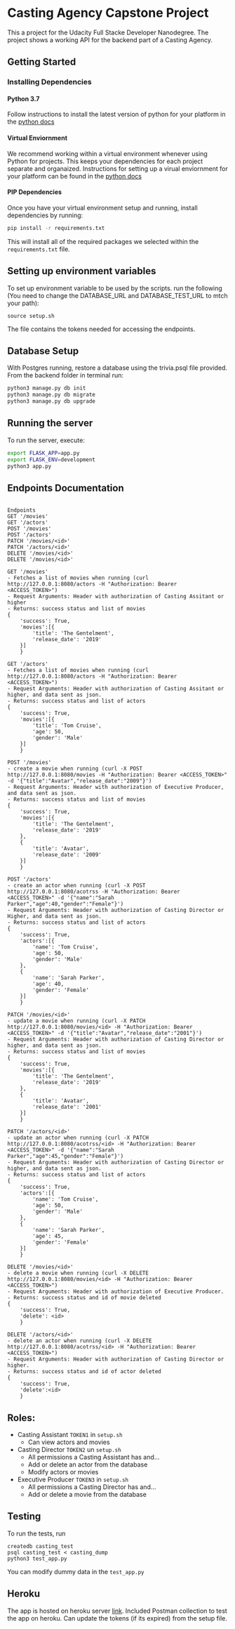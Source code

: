 # Casting Agency Capstone Project
This a project for the Udacity Full Stacke Developer Nanodegree. The project shows a working API for the backend part of a Casting Agency. 
## Getting Started

### Installing Dependencies

#### Python 3.7

Follow instructions to install the latest version of python for your platform in the [python docs](https://docs.python.org/3/using/unix.html#getting-and-installing-the-latest-version-of-python)

#### Virtual Enviornment

We recommend working within a virtual environment whenever using Python for projects. This keeps your dependencies for each project separate and organaized. Instructions for setting up a virual enviornment for your platform can be found in the [python docs](https://packaging.python.org/guides/installing-using-pip-and-virtual-environments/)

#### PIP Dependencies

Once you have your virtual environment setup and running, install dependencies by running:

```bash
pip install -r requirements.txt
```

This will install all of the required packages we selected within the `requirements.txt` file.

## Setting up environment variables
To set up environment variable to be used by the scripts. run the following (You need to change the DATABASE_URL and DATABASE_TEST_URL to mtch your path):
```
source setup.sh
```
The file contains the tokens needed for accessing the endpoints.

## Database Setup
With Postgres running, restore a database using the trivia.psql file provided. From the backend folder in terminal run:
```bash
python3 manage.py db init
python3 manage.py db migrate
python3 manage.py db upgrade
```

## Running the server

To run the server, execute:

```bash
export FLASK_APP=app.py
export FLASK_ENV=development
python3 app.py
```

## Endpoints Documentation

```

Endpoints
GET '/movies'
GET '/actors'
POST '/movies'
POST '/actors'
PATCH '/movies/<id>'
PATCH '/actors/<id>'
DELETE '/movies/<id>'
DELETE '/movies/<id>'

GET '/movies'
- Fetches a list of movies when running (curl http://127.0.0.1:8080/actors -H "Authorization: Bearer <ACCESS_TOKEN>")
- Request Arguments: Header with authorization of Casting Assitant or higher
- Returns: success status and list of movies 
{
    'success': True,
    'movies':[{
        'title': 'The Gentelment',
        'release_date': '2019'
    }]
    }

GET '/actors'
- Fetches a list of movies when running (curl http://127.0.0.1:8080/actors -H "Authorization: Bearer <ACCESS_TOKEN>")
- Request Arguments: Header with authorization of Casting Assitant or higher, and data sent as json.
- Returns: success status and list of actors 
{
    'success': True,
    'movies':[{
        'title': 'Tom Cruise',
        'age': 50,
        'gender': 'Male'
    }]
    }

POST '/movies'
- create a movie when running (curl -X POST http://127.0.0.1:8080/movies -H "Authorization: Bearer <ACCESS_TOKEN>" -d '{"title":"Avatar","release_date":"2009"}')
- Request Arguments: Header with authorization of Executive Producer, and data sent as json.
- Returns: success status and list of movies 
{
    'success': True,
    'movies':[{
        'title': 'The Gentelment',
        'release_date': '2019'
    },
    {
        'title': 'Avatar',
        'release_date': '2009'
    }]
    }

POST '/actors'
- create an actor when running (curl -X POST http://127.0.0.1:8080/acotrss -H "Authorization: Bearer <ACCESS_TOKEN>" -d '{"name":"Sarah Parker","age":40,"gender":"Female"}')
- Request Arguments: Header with authorization of Casting Director or Higher, and data sent as json.
- Returns: success status and list of actors 
{
    'success': True,
    'actors':[{
        'name': 'Tom Cruise',
        'age': 50,
        'gender': 'Male'
    },
    {
        'name': 'Sarah Parker',
        'age': 40,
        'gender': 'Female'
    }]
    }

PATCH '/movies/<id>'
- update a movie when running (curl -X PATCH http://127.0.0.1:8080/movies/<id> -H "Authorization: Bearer <ACCESS_TOKEN>" -d '{"title":"Avatar","release_date":"2001"}')
- Request Arguments: Header with authorization of Casting Director or higher, and data sent as json.
- Returns: success status and list of movies 
{
    'success': True,
    'movies':[{
        'title': 'The Gentelment',
        'release_date': '2019'
    },
    {
        'title': 'Avatar',
        'release_date': '2001'
    }]
    }

PATCH '/actors/<id>'
- update an actor when running (curl -X PATCH http://127.0.0.1:8080/acotrss/<id> -H "Authorization: Bearer <ACCESS_TOKEN>" -d '{"name":"Sarah Parker","age":45,"gender":"Female"}')
- Request Arguments: Header with authorization of Casting Director or higher, and data sent as json.
- Returns: success status and list of actors 
{
    'success': True,
    'actors':[{
        'name': 'Tom Cruise',
        'age': 50,
        'gender': 'Male'
    },
    {
        'name': 'Sarah Parker',
        'age': 45,
        'gender': 'Female'
    }]
    }

DELETE '/movies/<id>'
- delete a movie when running (curl -X DELETE http://127.0.0.1:8080/movies/<id> -H "Authorization: Bearer <ACCESS_TOKEN>")
- Request Arguments: Header with authorization of Executive Producer.
- Returns: success status and id of movie deleted 
{
    'success': True,
    'delete': <id>
    }

DELETE '/actors/<id>'
- delete an actor when running (curl -X DELETE http://127.0.0.1:8080/acotrss/<id> -H "Authorization: Bearer <ACCESS_TOKEN>")
- Request Arguments: Header with authorization of Casting Director or higher.
- Returns: success status and id of actor deleted
{
    'success': True,
    'delete':<id>
    }

```
## Roles:
- Casting Assistant `TOKEN1` in `setup.sh`
    - Can view actors and movies
- Casting Director `TOKEN2` un `setup.sh`
    - All permissions a Casting Assistant has and…
    - Add or delete an actor from the database
    - Modify actors or movies
- Executive Producer `TOKEN3` in `setup.sh`
    - All permissions a Casting Director has and…
    - Add or delete a movie from the database

## Testing
To run the tests, run
```
createdb casting_test
psql casting_test < casting_dump
python3 test_app.py
```
You can modify dummy data in the `test_app.py`

## Heroku
The app is hosted on heroku server [link](https://casting-app-udacity.herokuapp.com/). Included Postman collection to test the app on heroku. Can update the tokens (if its expired) from the setup file.